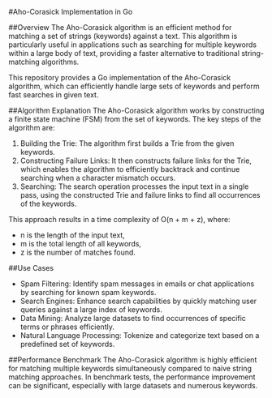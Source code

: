 #Aho-Corasick Implementation in Go

##Overview
The Aho-Corasick algorithm is an efficient method for matching a set of strings (keywords) against a text. This algorithm is particularly useful in applications such as searching for multiple keywords within a large body of text, providing a faster alternative to traditional string-matching algorithms.

This repository provides a Go implementation of the Aho-Corasick algorithm, which can efficiently handle large sets of keywords and perform fast searches in given text.


##Algorithm Explanation
The Aho-Corasick algorithm works by constructing a finite state machine (FSM) from the set of keywords. The key steps of the algorithm are:

1. Building the Trie: The algorithm first builds a Trie from the given keywords.
2. Constructing Failure Links: It then constructs failure links for the Trie, which enables the algorithm to efficiently backtrack and continue searching when a character mismatch occurs.
3. Searching: The search operation processes the input text in a single pass, using the constructed Trie and failure links to find all occurrences of the keywords.

This approach results in a time complexity of O(n + m + z), where:

- n is the length of the input text,
- m is the total length of all keywords,
- z is the number of matches found.

##Use Cases
- Spam Filtering: Identify spam messages in emails or chat applications by searching for known spam keywords.
- Search Engines: Enhance search capabilities by quickly matching user queries against a large index of keywords.
- Data Mining: Analyze large datasets to find occurrences of specific terms or phrases efficiently.
- Natural Language Processing: Tokenize and categorize text based on a predefined set of keywords.

##Performance Benchmark
The Aho-Corasick algorithm is highly efficient for matching multiple keywords simultaneously compared to naive string matching approaches. In benchmark tests, the performance improvement can be significant, especially with large datasets and numerous keywords.

